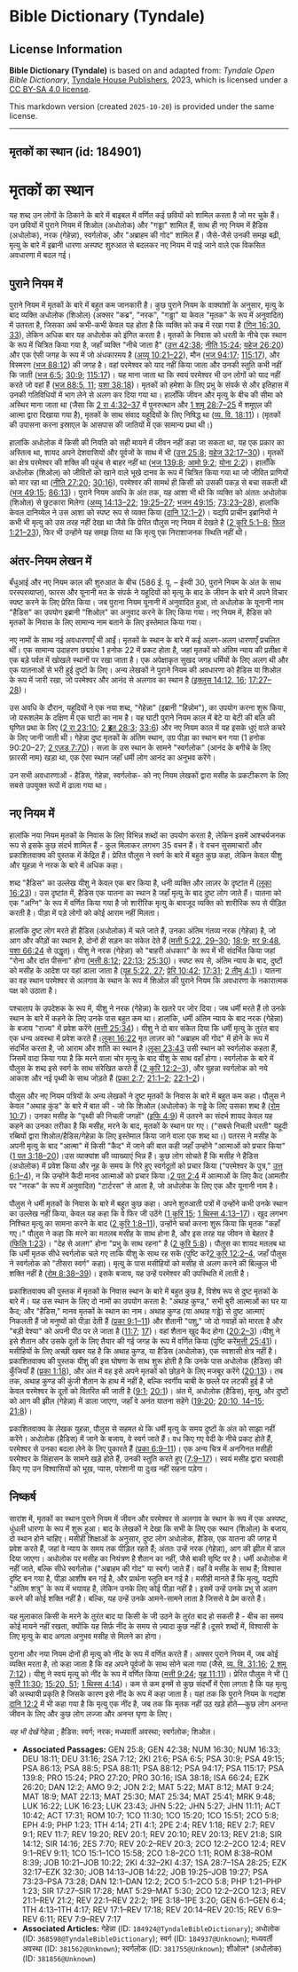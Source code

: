 # Bible Dictionary (Tyndale)

## License Information

**Bible Dictionary (Tyndale)** is based on and adapted from: _Tyndale Open Bible Dictionary_, [Tyndale House Publishers](https://tyndaleopenresources.com/), 2023, which is licensed under a [CC BY-SA 4.0 license](https://creativecommons.org/licenses/by-sa/4.0/legalcode.en).

This markdown version (created `2025-10-20`) is provided under the same license.



--------------------------------

## मृतकों का स्थान (id: 184901)

मृतकों का स्थान
===============

यह शब्द उन लोगों के ठिकाने के बारे में बाइबल में वर्णित कई छवियों को शामिल करता है जो मर चुके हैं। उन छवियों में पुराने नियम में शिओल (अधोलोक) और "गड्ढा" शामिल हैं, साथ ही नए नियम में हैडिस (अधोलोक), नरक (गेहेन्ना), स्वर्गलोक, और "अब्राहम की गोद" शामिल हैं। जैसे\-जैसे उनकी समझ बढ़ी, मृत्यु के बारे में इब्रानी धारणा अस्पष्ट शुरुआत से बदलकर नए नियम में पाई जाने वाले एक विकसित अवधारणा में बदल गई।

पुराने नियम में
---------------

पुराने नियम में मृतकों के बारे में बहुत कम जानकारी है। कुछ पुराने नियम के वाक्यांशों के अनुसार, मृत्यु के बाद व्यक्ति अधोलोक (शिओल) (अक्सर "कब्र", "नरक", "गड्ढा" या केवल "मृतक" के रूप में अनुवादित) में उतरता है, जिसका अर्थ कभी\-कभी केवल यह होता है कि व्यक्ति को कब्र में रखा गया है ([गिन 16:30, 33](https://ref.ly/Num16:30)), लेकिन अधिक बार यह अधोलोक को इंगित करता है। मृतकों के निवास को धरती के नीचे एक स्थान के रूप में चित्रित किया गया है, जहाँ व्यक्ति "नीचे जाता है" ([उत्त 42:38](https://ref.ly/Gen42:38); [नीति 15:24](https://ref.ly/Prov15:24); [यहेज 26:20](https://ref.ly/Ezek26:20)) और एक ऐसी जगह के रूप में जो अंधकारमय है ([अय्यू 10:21–22](https://ref.ly/Job10:21-Job10:22)), मौन ([भज 94:17](https://ref.ly/Ps94:17); [115:17](https://ref.ly/Ps115:17)), और विस्मरण ([भज 88:12](https://ref.ly/Ps88:12)) की जगह है। वहां परमेश्वर को याद नहीं किया जाता और उनकी स्तुति कभी नहीं कि जाती ([भज 6:5](https://ref.ly/Ps6:5); [30:9](https://ref.ly/Ps30:9); [115:17](https://ref.ly/Ps115:17))। यह माना जाता था कि स्वयं परमेश्वर भी उन लोगों को याद नहीं करते जो वहां हैं ([भज 88:5, 11](https://ref.ly/Ps88:5); [यशा 38:18](https://ref.ly/Isa38:18))। मृतकों को हमेशा के लिए प्रभु के संपर्क से और इतिहास में उनकी गतिविधियों में भाग लेने से अलग कर दिया गया था। हालाँकि जीवन और मृत्यु के बीच की सीमा को अस्थिर माना जाता था (जैसा कि [2 रा 4:32–37](https://ref.ly/2Kgs4:32-2Kgs4:37) में पुनरुत्थान और [1 शमू 28:7–25](https://ref.ly/1Sam28:7-1Sam28:25) में शमूएल की आत्मा द्वारा दिखाया गया है), मृतकों के साथ संवाद यहूदियों के लिए निषिद्ध था ([व्य. वि. 18:11](https://ref.ly/Deut18:11))। (मृतकों की उपासना करना इस्राएल के आसपास की जातियों में एक सामान्य प्रथा थी।)

हालांकि अधोलोक में किसी की नियति को सही मायने में जीवन नहीं कहा जा सकता था, यह एक प्रकार का अस्तित्व था, शायद अपने देशवासियों और पूर्वजों के साथ में भी ([उत्त 25:8](https://ref.ly/Gen25:8); [यहेज 32:17–30](https://ref.ly/Ezek32:17-Ezek32:30))। मृतकों का क्षेत्र परमेश्वर की शक्ति की पहुंच से बाहर नहीं था ([भज 139:8](https://ref.ly/Ps139:8); [आमो 9:2](https://ref.ly/Amos9:2); [योना 2:2](https://ref.ly/Jonah2:2))। हालाँकि अधोलोक (शिओल) को जीवितों को खाने वाले भूखे दानव के रूप में चित्रित किया गया था जो जीवित प्राणियों को मार रहा था ([नीति 27:20](https://ref.ly/Prov27:20); [30:16](https://ref.ly/Prov30:16)), परमेश्वर की सामर्थ ही किसी को उसकी पकड़ से बचा सकती थी ([भज 49:15](https://ref.ly/Ps49:15); [86:13](https://ref.ly/Ps86:13))। पुराने नियम अवधि के अंत तक, यह आशा भी थी कि व्यक्ति को अंततः अधोलोक (शिओल) से छुटकारा मिलेगा ([अय्यू 14:13–22](https://ref.ly/Job14:13-Job14:22); [19:25–27](https://ref.ly/Job19:25-Job19:27); [भजन 49:15](https://ref.ly/Ps49:15); [73:23–28](https://ref.ly/Ps73:23-Ps73:28)), हालांकि केवल दानिय्येल ने उस आशा को स्पष्ट रूप से व्यक्त किया ([दानि 12:1–2](https://ref.ly/Dan12:1-Dan12:2))। यद्यपि प्राचीन इब्रानियों ने कभी भी मृत्यु को उस तरह नहीं देखा था जैसे कि प्रेरित पौलुस नए नियम में देखते है ([2 कुरि 5:1–8](https://ref.ly/2Cor5:1-2Cor5:8); [फिल 1:21–23](https://ref.ly/Phil1:21-Phil1:23)), फिर भी उन्होंने यह समझ लिया था कि मृत्यु एक निराशाजनक स्थिति नहीं थी।

अंतर\-नियम लेखन में
-------------------

बँधुआई और नए नियम काल की शुरुआत के बीच (586 ई. पू. – ईस्वी 30, पुराने नियम के अंत के साथ परस्परव्याप्त), फारस और यूनानी मत के संपर्क ने यहूदियों को मृत्यु के बाद के जीवन के बारे में अपने विचार स्पष्ट करने के लिए प्रेरित किया। जब पुराना नियम यूनानी में अनुवादित हुआ, तो अधोलोक के यूनानी नाम "हैडिस" का उपयोग इब्रानी "शिओल" का अनुवाद करने के लिए किया गया। नए नियम में, हैडिस को मृतकों के निवास के लिए सामान्य नाम बताने के लिए इस्तेमाल किया गया।

नए नामों के साथ नई अवधारणाएँ भी आईं। मृतकों के स्थान के बारे में कई अलग\-अलग धारणाएँ प्रचलित थीं। एक सामान्य उदाहरण छद्मग्रंथ 1 हनोक 22 में प्रकट होता है, जहां मृतकों को अंतिम न्याय की प्रतीक्षा में एक बड़े पर्वत में खोखले स्थानों पर रखा जाता है। एक अपेक्षाकृत सुखद जगह धर्मियों के लिए अलग थी और एक यातनाओं से भरी हुई दुष्टों के लिए। अन्य लेखकों ने पुराने नियम की अवधारणा को हैडिस या शिओल के रूप में जारी रखा, जो परमेश्वर और आनंद से अलगाव का स्थान है ([इक्लुस 14:12, 16](https://ref.ly/Sir14:12); [17:27–28](https://ref.ly/Sir17:27-Sir17:28))।

उस अवधि के दौरान, यहूदियों ने एक नया शब्द, "गेहेन्ना" (इब्रानी "हिन्नोम"), का उपयोग करना शुरू किया, जो यरूशलेम के दक्षिण में एक घाटी का नाम है। यह घाटी पुराने नियम काल में बेटे या बेटी की बलि की घृणित प्रथा के लिए ([2 रा 23:10](https://ref.ly/2Kgs23:10); [2 **इ**त 28:3](https://ref.ly/2Chr28:3); [33:6](https://ref.ly/2Chr33:6)) और नए नियम काल में यह इसके धुएं वाले कचरे के लिए जानी जाती थी। गेहेन्ना दुष्ट मृतकों के अंतिम स्थान, उग्र पीड़ा का स्थान बन गया (1 हनोक 90:20–27; [2 एज़ड 7:70](https://ref.ly/2Esd7:70))। सज़ा के उस स्थान के सामने "स्वर्गलोक" (आनंद के बगीचे के लिए फ़ारसी नाम) खड़ा था, एक ऐसा स्थान जहाँ धर्मी लोग आनंद का अनुभव करेंगे।

उन सभी अवधारणाओं \- हैडिस, गेहेन्ना, स्वर्गलोक\- को नए नियम लेखकों द्वारा मसीह के प्रकटीकरण के लिए सबसे उपयुक्त रूपों में ढाला गया था।

नए नियम में
-----------

हालांकि नया नियम मृतकों के निवास के लिए विभिन्न शब्दों का उपयोग करता है, लेकिन इसमें आश्चर्यजनक रूप से इसके कुछ संदर्भ शामिल हैं \- कुल मिलाकर लगभग 35 वचन हैं। वे वचन सुसमाचारों और प्रकाशितवाक्य की पुस्तक में केंद्रित हैं। प्रेरित पौलुस ने स्वर्ग के बारे में बहुत कुछ कहा, लेकिन केवल यीशु और यूहन्ना ने नरक के बारे में अधिक कहा।

शब्द "हैडिस" का उल्लेख यीशु ने केवल एक बार किया है, धनी व्यक्ति और लाज़र के दृष्टांत में ([लूका 16:23](https://ref.ly/Luke16:23))। उस दृष्टांत में, हैडिस एक यातना का स्थान है जहाँ मृत्यु के बाद दुष्ट लोग जाते हैं। यातना को एक "अग्नि" के रूप में वर्णित किया गया है जो शारीरिक मृत्यु के बावजूद व्यक्ति को शारीरिक रूप से पीड़ित करती है। पीड़ा में पड़े लोगों को कोई आराम नहीं मिलता।

हालांकि दुष्ट लोग मरते ही हैडिस (अधोलोक) में चले जाते हैं, उनका अंतिम गंतव्य नरक (गेहेन्ना) है, जो आग और कीड़ों का स्थान है, दोनों ही सड़न का संकेत देते हैं ([मत्ती 5:22, 29–30](https://ref.ly/Matt5:22); [18:9](https://ref.ly/Matt18:9); [मर 9:48](https://ref.ly/Mark9:48), [यशा 66:24](https://ref.ly/Isa66:24) से उद्धृत)। यीशु ने नरक (गेहेन्ना) को "बाहरी अंधकार" के रूप में भी संदर्भित किया जहां "रोना और दांत पीसना" होगा ([मत्ती 8:12](https://ref.ly/Matt8:12); [22:13](https://ref.ly/Matt22:13); [25:30](https://ref.ly/Matt25:30))। स्पष्ट रूप से, अंतिम न्याय के बाद, दुष्टों को मसीह के आदेश पर वहां डाला जाता है ([यूह 5:22, 27](https://ref.ly/John5:22); [प्रेरि 10:42](https://ref.ly/Acts10:42); [17:31](https://ref.ly/Acts17:31); [2 तीमु 4:1](https://ref.ly/2Tim4:1))। यातना का वह स्थान परमेश्वर से अलगाव के स्थान के रूप में शिओल की पुराने नियम कि अवधारणा के नकारात्मक पक्ष को उठाता है।

पश्चाताप के उपदेशक के रूप में, यीशु ने नरक (गेहेन्ना) के खतरे पर जोर दिया। जब धर्मी मरते हैं तो उनके स्थान के बारे में कहने के लिए उनके पास बहुत कम था। हालांकि, धर्मी अंतिम न्याय के बाद नरक (गेहेन्ना) के बजाय "राज्य" में प्रवेश करेंगे ([मत्ती 25:34](https://ref.ly/Matt25:34))। यीशु ने दो बार संकेत दिया कि धर्मी मृत्यु के तुरंत बाद एक धन्य अवस्था में प्रवेश करते हैं।[लूका 16:22](https://ref.ly/Luke16:22) मृत लाज़र को "अब्राहम की गोद" में होने के रूप में संदर्भित करता है, जो आराम और शांति का स्थान है।[लूका 23:43](https://ref.ly/Luke23:43) उसी स्थान को स्वर्गलोक कहता हैं, जिसमें वादा किया गया है कि मरने वाला चोर मृत्यु के बाद यीशु के साथ वहाँ होगा। स्वर्गलोक के बारे में पौलुस के शब्द इसे स्वर्ग के साथ संरेखित करते हैं ([2 कुरि 12:2–3](https://ref.ly/2Cor12:2-2Cor12:3)), और युहन्ना स्वर्गलोक को नये आकाश और नई पृथ्वी के साथ जोड़ते हैं ([प्रका 2:7](https://ref.ly/Rev2:7); [21:1–2](https://ref.ly/Rev21:1-Rev21:2); [22:1–2](https://ref.ly/Rev22:1-Rev22:2))।

पौलुस और नए नियम पत्रियों के अन्य लेखकों ने दुष्ट मृतकों के निवास के बारे में बहुत कम कहा। पौलुस ने केवल "अथाह कुंड" के बारे में बात की \- जो कि शिओल (अधोलोक) के गड्ढे के लिए उसका शब्द है ([रोम 10:7](https://ref.ly/Rom10:7))। उनका मसीह के "पृथ्वी की निचली जगहों" ([इफि 4:9](https://ref.ly/Eph4:9)) में उतरने का संदर्भ शायद केवल यह कहने का उनका तरीका है कि मसीह, मरने के बाद, मृतकों के स्थान पर गए। ("सबसे निचली धरती" यहूदी रब्बियों द्वारा शिओल/हैडिस/गेहेन्ना के लिए इस्तेमाल किया जाने वाला एक शब्द था।) पतरस ने मसीह के अपनी मृत्यु के बाद "आत्मा" में किसी "कैद" में जाने की बात कही जहाँ उन्होंने "आत्माओं को प्रचार किया" ([1 पत 3:18–20](https://ref.ly/1Pet3:18-1Pet3:20))।उस व्याक्यांश की व्याख्याएं भिन्न हैं। कुछ लोग सोचते हैं कि मसीह ने हैडिस (अधोलोक) में प्रवेश किया और नूह के समय के गिरे हुए स्वर्गदूतों को प्रचार किया ("परमेश्वर के पुत्र," [उत्त 6:1–4](https://ref.ly/Gen6:1-Gen6:4)), न कि उन्होंने कैदी मानव आत्माओं को प्रचार किया।[2 पत 2:4](https://ref.ly/2Pet2:4) में आत्माओं के लिए कैद (आमतौर पर "नरक" के रूप में अनुवादित) "टार्टरस" से आता है, जो अधोलोक के लिए एक और यूनानी नाम है।

पौलुस ने धर्मी मृतकों के निवास के बारे में बहुत कुछ कहा। अपने शुरुआती पत्रों में उन्होंने कभी उनके स्थान का उल्लेख नहीं किया, केवल यह कहा कि वे फिर जी उठेंगे ([1 कुरि 15](https://ref.ly/1Cor15:1-1Cor15:58); [1 थिस्स 4:13–17](https://ref.ly/1Thess4:13-1Thess4:17))। खुद लगभग निश्चित मृत्यु का सामना करने के बाद ([2 कुरि 1:8–11](https://ref.ly/2Cor1:8-2Cor1:11)), उन्होंने चर्चा करना शुरू किया कि मृतक "कहाँ गए।" पौलुस ने कहा कि मरने का मतलब मसीह के साथ होना है, और इस तरह यह जीवन से बेहतर है ([फिलि 1:23](https://ref.ly/Phil1:23))। "देह से अलग" होना "प्रभु के साथ रहना" है ([2 कुरि 5:8](https://ref.ly/2Cor5:8))। पौलुस का शायद मतलब था कि धर्मी मृतक सीधे स्वर्गलोक चले गए ताकि यीशु के साथ रह सकें (पुष्टि करें[2 कुरि 12:2–4](https://ref.ly/2Cor12:2-2Cor12:4), जहाँ पौलुस ने स्वर्गलोक को "तीसरा स्वर्ग" कहा)। मृत्यु के पास मसीहियों को मसीह से अलग करने की बिल्कुल भी शक्ति नहीं है ([रोम 8:38–39](https://ref.ly/Rom8:38-Rom8:39))। इसके बजाय, यह उन्हें परमेश्वर की उपस्थिति में लाती है।

प्रकाशितवाक्य की पुस्तक में मृतकों के निवास स्थान के बारे में बहुत कुछ है, विशेष रूप से दुष्ट मृतकों के बारे में। यह उस स्थान के लिए दो नामों का उपयोग करता है: "अथाह कुण्ड," सभी बुरी आत्माओं का घर या कैद; और "हैडिस," मानव मृतकों के स्थान का नाम। अथाह कुण्ड (या अथाह गड्ढे) से दुष्ट आत्माएं निकलती हैं जो मनुष्यों को पीड़ा देती हैं ([प्रका 9:1–11](https://ref.ly/Rev9:1-Rev9:11)) और शैतानी "पशु," जो दो गवाहों को मारता है और "बड़ी वेश्या" को अपनी पीठ पर ले जाता है ([11:7](https://ref.ly/Rev11:7); [17](https://ref.ly/Rev17:1-Rev17:18))। वहां शैतान खुद कैद होगा ([20:2–3](https://ref.ly/Rev20:2-Rev20:3))।यीशु ने इसे शैतान और उसके दूतों के लिए तैयार की गई जगह के रूप में वर्णित किया (पुष्टि करें[मत्ती 25:41](https://ref.ly/Matt25:41))।मसीहियों के लिए अच्छी खबर यह है कि अथाह कुण्ड, या हैडिस (अधोलोक), एक स्वशासी क्षेत्र नहीं है। प्रकाशितवाक्य की पुस्तक यीशु की इस घोषणा के साथ शुरू होती है कि उनके पास अधोलोक (हैडिस) की कुँजियाँ हैं ([प्रका 1:18](https://ref.ly/Rev1:18)), और अंत में वह इसे अपने मृतकों को छोड़ने के लिए मजबूर करेंगे ([20:13](https://ref.ly/Rev20:13))। तब तक, अथाह कुण्ड की कुंजी शैतान के हाथ में नहीं है, बल्कि स्वर्गीय चाबी के छल्ले पर लटकी हुई है जो केवल परमेश्वर के दूतों को वितरित की जाती है ([9:1](https://ref.ly/Rev9:1); [20:1](https://ref.ly/Rev20:1))। अंत में, अधोलोक (हैडिस), मृत्यु, और दुष्टों को आग की झील (गेहेन्ना) में डाला जाएगा, जहाँ वे अनंत यातना सहेंगे ([19:20](https://ref.ly/Rev19:20); [20:10, 14–15](https://ref.ly/Rev20:10); [21:8](https://ref.ly/Rev21:8))।

प्रकाशितवाक्य के लेखक युहन्ना, पौलुस से सहमत थे कि धर्मी मृत्यु के समय दुष्टों के अंत को साझा नहीं करेंगे। अधोलोक (हैडिस) में जाने के बजाय, वे स्वर्ग जाते हैं। वध किए गए वेदी के नीचे प्रकट होते हैं, परमेश्वर से उनका बदला लेने के लिए पुकारते हैं ([प्रका 6:9–11](https://ref.ly/Rev6:9-Rev6:11))। एक अन्य चित्र में अनगिनत मसीही परमेश्वर के सिंहासन के सामने खड़े होते हैं, उनकी स्तुति करते हुए ([7:9–17](https://ref.ly/Rev7:9-Rev7:17))। स्वयं मसीह द्वारा चरवाही किए गए उन विश्वासियों को भूख, प्यास, परेशानी या दुःख नहीं सहना पड़ेगा।

निष्कर्ष
--------

सारांश में, मृतकों का स्थान पुराने नियम में जीवन और परमेश्वर से अलगाव के स्थान के रूप में एक अस्पष्ट, धुंधली धारणा के रूप में शुरू हुआ। बाद के लेखकों ने देखा कि सभी के लिए एक स्थान (शिओल) के बजाय, दो स्थान होने चाहिए। मसीही शिक्षाओं के अनुसार, दुष्ट लोग अधोलोक, हैडिस, एक यातना की जगह में प्रवेश करते हैं, जहां वे न्याय के समय तक पीड़ित रहते हैं; अंततः उन्हें नरक (गेहेन्ना), आग की झील में डाल दिया जाएगा। अधोलोक पर मसीह का नियंत्रण है शैतान का नहीं, जैसे बाकी सृष्टि पर है। धर्मी अधोलोक में नहीं जाते, बल्कि सीधे स्वर्गलोक ("अब्राहम की गोद" या स्वर्ग) जाते हैं। वहाँ वे मसीह के साथ हैं; विश्वास दृष्टि बन गया है, पीड़ा आशीष बन गई है, और प्रार्थना स्तुति बन गई है। मसीही मानते हैं कि मृत्यु, यद्यपि "अंतिम शत्रु" के रूप में भयावह है, लेकिन उनके लिए कोई पीड़ा नहीं है। इसमें उन्हें उनके प्रभु से अलग करने की कोई शक्ति नहीं है। बल्कि, यह उन्हें उनके आमने\-सामने लाता है जिससे वे प्रेम करते हैं।

यह मुलाकात किसी के मरने के तुरंत बाद या किसी के जी उठने के तुरंत बाद हो सकती है \- बीच का समय कोई मायने नहीं रखता, क्योंकि यह सिर्फ़ नींद के समय से ज़्यादा कुछ नहीं है।दूसरे शब्दों में, विश्वासी के लिए मृत्यु के बाद अगला अनुभव मसीह से मिलने का होगा।

पुराना और नया नियम दोनों ही मृत्यु को नींद के रूप में वर्णित करते हैं। अक्सर पुराने नियम में, जब कोई व्यक्ति मरता है, तो कहा जाता है कि वह अपने पूर्वजों के साथ सोने चला गया (जैसे, [व्य. वि. 31:16](https://ref.ly/Deut31:16); [2 शमू 7:12](https://ref.ly/2Sam7:12))। यीशु ने स्वयं मृत्यु को नींद के रूप में वर्णित किया ([मत्ती 9:24](https://ref.ly/Matt9:24); [यूह 11:11](https://ref.ly/John11:11))। प्रेरित पौलुस ने भी ([1 कुरिं 11:30](https://ref.ly/1Cor11:30); [15:20, 51](https://ref.ly/1Cor15:20); [1 थिस्स 4:14](https://ref.ly/1Thess4:14))। कम से कम इनमें से कुछ संदर्भों में ऐसा लगता है कि यह मृत्यु की अस्थायी प्रकृति है जिसके कारण इसे नींद के रूप में कहा जाता है। यहां तक कि पुराने नियम के गद्यांश [दानि 12:2](https://ref.ly/Dan12:2) में भी कहा गया है कि मृत्यु एक नींद है, जब तक कि मृतक नहीं उठ खड़े होते—कुछ लोग अनन्त जीवन के लिए और कुछ लोग लज्जा और अनन्त घृणा के लिए।

*यह भी देखें* गेहेन्ना ; हैडिस: स्वर्ग; नरक; मध्यवर्ती अवस्था; स्वर्गलोक; शिओल।

* **Associated Passages:** GEN 25:8; GEN 42:38; NUM 16:30; NUM 16:33; DEU 18:11; DEU 31:16; 2SA 7:12; 2KI 21:6; PSA 6:5; PSA 30:9; PSA 49:15; PSA 86:13; PSA 88:5; PSA 88:11; PSA 88:12; PSA 94:17; PSA 115:17; PSA 139:8; PRO 15:24; PRO 27:20; PRO 30:16; ISA 38:18; ISA 66:24; EZK 26:20; DAN 12:2; AMO 9:2; JON 2:2; MAT 5:22; MAT 8:12; MAT 9:24; MAT 18:9; MAT 22:13; MAT 25:30; MAT 25:34; MAT 25:41; MRK 9:48; LUK 16:22; LUK 16:23; LUK 23:43; JHN 5:22; JHN 5:27; JHN 11:11; ACT 10:42; ACT 17:31; ROM 10:7; 1CO 11:30; 1CO 15:20; 1CO 15:51; 2CO 5:8; EPH 4:9; PHP 1:23; 1TH 4:14; 2TI 4:1; 2PE 2:4; REV 1:18; REV 2:7; REV 9:1; REV 11:7; REV 19:20; REV 20:1; REV 20:10; REV 20:13; REV 21:8; SIR 14:12; SIR 14:16; 2ES 7:70; REV 20:2–REV 20:3; 2CO 12:2–2CO 12:4; REV 9:1–REV 9:11; 1CO 15:1–1CO 15:58; 2CO 1:8–2CO 1:11; ROM 8:38–ROM 8:39; JOB 10:21–JOB 10:22; 2KI 4:32–2KI 4:37; 1SA 28:7–1SA 28:25; EZK 32:17–EZK 32:30; JOB 14:13–JOB 14:22; JOB 19:25–JOB 19:27; PSA 73:23–PSA 73:28; DAN 12:1–DAN 12:2; 2CO 5:1–2CO 5:8; PHP 1:21–PHP 1:23; SIR 17:27–SIR 17:28; MAT 5:29–MAT 5:30; 2CO 12:2–2CO 12:3; REV 21:1–REV 21:2; REV 22:1–REV 22:2; 1PE 3:18–1PE 3:20; GEN 6:1–GEN 6:4; 1TH 4:13–1TH 4:17; REV 17:1–REV 17:18; REV 20:14–REV 20:15; REV 6:9–REV 6:11; REV 7:9–REV 7:17
* **Associated Articles:** गेहेन्ना (ID: `184924@TyndaleBibleDictionary`); अधोलोक (ID: `368598@TyndaleBibleDictionary`); स्वर्ग (ID: `184937@Unknown`); मध्यवर्ती अवस्था (ID: `381562@Unknown`); स्वर्गलोक (ID: `381755@Unknown`); शीओल* (अधोलोक) (ID: `381856@Unknown`)

